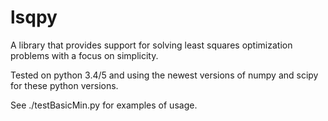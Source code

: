 lsqpy
=====

A library that provides support for solving least squares optimization problems with a focus on simplicity.

Tested on python 3.4/5 and using the newest versions of numpy and scipy for these python versions.

See ./testBasicMin.py for examples of usage.
